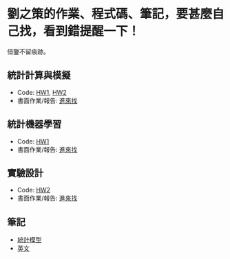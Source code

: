 # 劉之策的作業、程式碼、筆記，要甚麼自己找，看到錯提醒一下！
借鑒不留痕跡。

## 統計計算與模擬
- Code: [HW1](https://github.com/austinii30/scas_113-2/tree/main/hw1), [HW2](https://github.com/austinii30/scas_113-2/tree/main/hw2) 
- 書面作業/報告: [進來找](https://www.overleaf.com/read/hkjcmxzkjcwm#b5888c)

## 統計機器學習
- Code: [HW1](https://github.com/austinii30/SML/tree/main/hw1)
- 書面作業/報告: [進來找](https://www.overleaf.com/read/gxxcctqppfvm#7db319) 

## 實驗設計
- Code: [HW2](https://github.com/austinii30/Experimental-Design_113-2/tree/main/hw2) 
- 書面作業/報告: [進來找](https://www.overleaf.com/read/gqyqhqjdrwgk#4d2f26) 

## 筆記
- [統計模型](https://www.overleaf.com/read/fpdjkzfsxxfn#baf46b)
- [英文](https://www.overleaf.com/read/mrnqtpngxyvx#5d7ec3)
